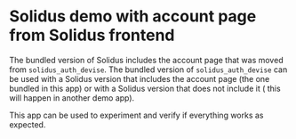 # Solidus demo with account page from  Solidus frontend

The bundled version of Solidus includes the account page that was moved from `solidus_auth_devise`.
The bundled version of `solidus_auth_devise` can be used with a Solidus version that includes the
account page (the one bundled in this app) or with a Solidus version that does not include it (
this will happen in another demo app).

This app can be used to experiment and verify if everything works as expected.
